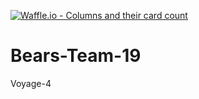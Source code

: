 [![Waffle.io - Columns and their card count](https://badge.waffle.io/chingu-voyage4/Bears-Team-19.png?columns=all)](https://waffle.io/chingu-voyage4/Bears-Team-19?utm_source=badge)
# Bears-Team-19
Voyage-4

